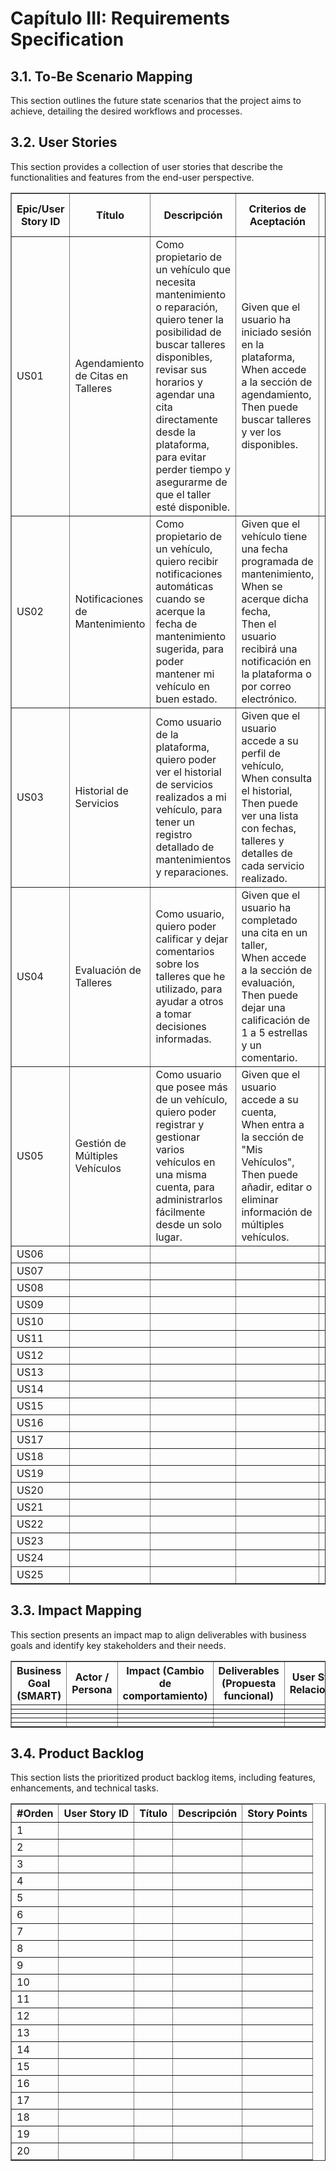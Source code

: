 # Capítulo III: Requirements Specification

## 3.1. To-Be Scenario Mapping
This section outlines the future state scenarios that the project aims to achieve, detailing the desired workflows and processes.

## 3.2. User Stories
This section provides a collection of user stories that describe the functionalities and features from the end-user perspective.

<table border="1" cellpadding="5" cellspacing="0">
    <thead>
        <tr>
            <th>Epic/User Story ID</th>
            <th>Título</th>
            <th>Descripción</th>
            <th>Criterios de Aceptación</th>
            <th>Relacionado con (Epic ID)</th>
        </tr>
    </thead>
    <tbody>
        <tr><td>US01</td>
          <td>Agendamiento de Citas en Talleres</td>
          <td>Como propietario de un vehículo que necesita mantenimiento o reparación, quiero tener la posibilidad de buscar talleres disponibles, revisar sus horarios y agendar una cita directamente desde la 
           plataforma, para evitar perder tiempo y asegurarme de que el taller esté disponible.</td>
          <td>Given que el usuario ha iniciado sesión en la plataforma,
           When accede a la sección de agendamiento,
           Then puede buscar talleres y ver los disponibles.</td>
          <td></td>
        </tr>
     <tr><td>US02</td>
  <td>Notificaciones de Mantenimiento</td>
  <td>Como propietario de un vehículo, quiero recibir notificaciones automáticas cuando se acerque la fecha de mantenimiento sugerida, para poder mantener mi vehículo en buen estado.</td>
  <td>Given que el vehículo tiene una fecha programada de mantenimiento,<br>
      When se acerque dicha fecha,<br>
      Then el usuario recibirá una notificación en la plataforma o por correo electrónico.</td>
  <td></td>
</tr>

<tr><td>US03</td>
  <td>Historial de Servicios</td>
  <td>Como usuario de la plataforma, quiero poder ver el historial de servicios realizados a mi vehículo, para tener un registro detallado de mantenimientos y reparaciones.</td>
  <td>Given que el usuario accede a su perfil de vehículo,<br>
      When consulta el historial,<br>
      Then puede ver una lista con fechas, talleres y detalles de cada servicio realizado.</td>
  <td></td>
</tr>

<tr><td>US04</td>
  <td>Evaluación de Talleres</td>
  <td>Como usuario, quiero poder calificar y dejar comentarios sobre los talleres que he utilizado, para ayudar a otros a tomar decisiones informadas.</td>
  <td>Given que el usuario ha completado una cita en un taller,<br>
      When accede a la sección de evaluación,<br>
      Then puede dejar una calificación de 1 a 5 estrellas y un comentario.</td>
  <td></td>
</tr>

<tr><td>US05</td>
  <td>Gestión de Múltiples Vehículos</td>
  <td>Como usuario que posee más de un vehículo, quiero poder registrar y gestionar varios vehículos en una misma cuenta, para administrarlos fácilmente desde un solo lugar.</td>
  <td>Given que el usuario accede a su cuenta,<br>
      When entra a la sección de "Mis Vehículos",<br>
      Then puede añadir, editar o eliminar información de múltiples vehículos.</td>
  <td></td>
</tr>
        <tr><td>US06</td>
          <td></td>
          <td></td>
          <td></td>
          <td></td>
        </tr>
        <tr><td>US07</td>
          <td></td>
          <td></td>
          <td></td>
          <td></td>
        </tr>
        <tr><td>US08</td>
          <td></td>
          <td></td>
          <td></td>
          <td></td>
        </tr>
        <tr><td>US09</td>
          <td></td>
          <td></td>
          <td></td>
          <td></td>
        </tr>
        <tr><td>US10</td>
          <td></td>
          <td></td>
          <td></td>
          <td></td>
        </tr>
        <tr><td>US11</td>
          <td></td>
          <td></td>
          <td></td>
          <td></td>
        </tr>
        <tr><td>US12</td>
          <td></td>
          <td></td>
          <td></td>
          <td></td>
        </tr>
        <tr><td>US13</td>
          <td></td>
          <td></td>
          <td></td>
          <td></td>
        </tr>
        <tr><td>US14</td>
          <td></td>
          <td></td>
          <td></td>
          <td></td>
        </tr>
        <tr><td>US15</td>
          <td></td>
          <td></td>
          <td></td>
          <td></td>
        </tr>
        <tr><td>US16</td>
          <td></td>
          <td></td>
          <td></td>
          <td></td>
        </tr>
        <tr><td>US17</td>
          <td></td>
          <td></td>
          <td></td>
          <td></td>
        </tr>
        <tr><td>US18</td>
          <td></td>
          <td></td>
          <td></td>
          <td></td>
        </tr>
        <tr><td>US19</td>
          <td></td>
          <td></td>
          <td></td>
          <td></td>
        </tr>
        <tr><td>US20</td>
          <td></td>
          <td></td>
          <td></td>
          <td></td>
        </tr>
      <tr><td>US21</td>
          <td></td>
          <td></td>
          <td></td>
          <td></td>
        </tr>
      <tr><td>US22</td>
          <td></td>
          <td></td>
          <td></td>
          <td></td>
        </tr>
      <tr><td>US23</td>
          <td></td>
          <td></td>
          <td></td>
          <td></td>
        </tr>
      <tr><td>US24</td>
          <td></td>
          <td></td>
          <td></td>
          <td></td>
        </tr>
      <tr><td>US25</td>
          <td></td>
          <td></td>
          <td></td>
          <td></td>
        </tr>
    </tbody>
</table>


## 3.3. Impact Mapping
This section presents an impact map to align deliverables with business goals and identify key stakeholders and their needs.
<table border="1" cellpadding="5" cellspacing="0">
    <thead>
        <tr>
            <th>Business Goal (SMART)</th>
            <th>Actor / Persona</th>
            <th>Impact (Cambio de comportamiento)</th>
            <th>Deliverables (Propuesta funcional)</th>
            <th>User Stories Relacionadas</th>
        </tr>
    </thead>
    <tbody>
        <tr>
          <td></td>
          <td></td>
          <td></td>
          <td></td>
          <td></td>
        </tr>
        <tr>
          <td></td>
          <td></td>
          <td></td>
          <td></td>
          <td></td>
        </tr>
        <tr>
          <td></td>
          <td></td>
          <td></td>
          <td></td>
          <td></td>
        </tr>
        <tr>
          <td></td>
          <td></td>
          <td></td>
          <td></td>
          <td></td>
        </tr>
        <tr>
          <td></td>
          <td></td>
          <td></td>
          <td></td>
          <td></td>
        </tr>
    </tbody>
</table>


## 3.4. Product Backlog
This section lists the prioritized product backlog items, including features, enhancements, and technical tasks.
<table border="1" cellpadding="5" cellspacing="0">
    <thead>
        <tr>
            <th>#Orden</th>
            <th>User Story ID</th>
            <th>Título</th>
            <th>Descripción</th>
            <th>Story Points</th>
        </tr>
    </thead>
    <tbody>
        <tr><td>1</td><td></td><td></td><td></td><td></td></tr>
        <tr><td>2</td><td></td><td></td><td></td><td></td></tr>
        <tr><td>3</td><td></td><td></td><td></td><td></td></tr>
        <tr><td>4</td><td></td><td></td><td></td><td></td></tr>
        <tr><td>5</td><td></td><td></td><td></td><td></td></tr>
        <tr><td>6</td><td></td><td></td><td></td><td></td></tr>
        <tr><td>7</td><td></td><td></td><td></td><td></td></tr>
        <tr><td>8</td><td></td><td></td><td></td><td></td></tr>
        <tr><td>9</td><td></td><td></td><td></td><td></td></tr>
        <tr><td>10</td><td></td><td></td><td></td><td></td></tr>
        <tr><td>11</td><td></td><td></td><td></td><td></td></tr>
        <tr><td>12</td><td></td><td></td><td></td><td></td></tr>
        <tr><td>13</td><td></td><td></td><td></td><td></td></tr>
        <tr><td>14</td><td></td><td></td><td></td><td></td></tr>
        <tr><td>15</td><td></td><td></td><td></td><td></td></tr>
        <tr><td>16</td><td></td><td></td><td></td><td></td></tr>
        <tr><td>17</td><td></td><td></td><td></td><td></td></tr>
        <tr><td>18</td><td></td><td></td><td></td><td></td></tr>
        <tr><td>19</td><td></td><td></td><td></td><td></td></tr>
        <tr><td>20</td><td></td><td></td><td></td><td></td></tr>
    </tbody>
</table>
